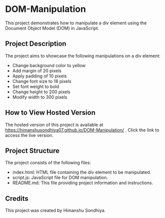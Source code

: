 # DOM-Manipulation

This project demonstrates how to manipulate a div element using the Document Object Model (DOM) in JavaScript.

## Project Description

The project aims to showcase the following manipulations on a div element:
- Change background color to yellow
- Add margin of 20 pixels
- Apply padding of 10 pixels
- Change font size to 18 pixels
- Set font weight to bold
- Change height to 200 pixels
- Modify width to 300 pixels

## How to View Hosted Version

The hosted version of this project is available at https://himanshusondhiya07.github.io/DOM-Manipulation/ . Click the link to access the live version.

## Project Structure
The project consists of the following files:

- index.html: HTML file containing the div element to be manipulated.
- script.js: JavaScript file for DOM manipulation.
- README.md: This file providing project information and instructions.

## Credits
This project was created by Himanshu Sondhiya.